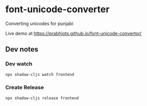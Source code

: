 # font-unicode-converter
Converting unicodes for punjabi

Live demo at https://prabhjots.github.io/font-unicode-convertor/

## Dev notes

### Dev watch
```bash
npx shadow-cljs watch frontend
```

### Create Release
```bash
npx shadow-cljs release frontend
```
